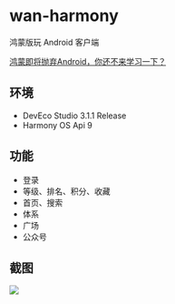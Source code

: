 # wan-harmony

鸿蒙版玩 Android 客户端

[鸿蒙即将抛弃Android，你还不来学习一下？](https://juejin.cn/post/7340307629891616808)

## 环境

- DevEco Studio 3.1.1 Release
- Harmony OS Api 9

## 功能

- 登录
- 等级、排名、积分、收藏
- 首页、搜索
- 体系
- 广场
- 公众号

## 截图

![](https://raw.githubusercontent.com/wangchenyan/wan-harmony/master/art/screenshot.jpg)
